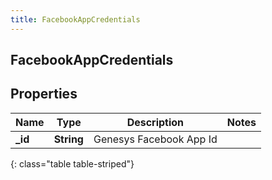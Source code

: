 ```yaml
---
title: FacebookAppCredentials
---
```

## FacebookAppCredentials

## Properties

|Name | Type | Description | Notes|
|------------ | ------------- | ------------- | -------------|
| **_id** | **String** | Genesys Facebook App Id | |
{: class="table table-striped"}


